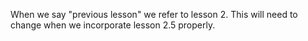 <!-- Copyright (c) 2016-2019 K Team. All Rights Reserved. -->

When we say "previous lesson" we refer to lesson 2.  This will need to change
when we incorporate lesson 2.5 properly.
